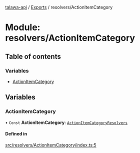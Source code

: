[talawa-api](../README.md) / [Exports](../modules.md) / resolvers/ActionItemCategory

# Module: resolvers/ActionItemCategory

## Table of contents

### Variables

- [ActionItemCategory](resolvers_ActionItemCategory.md#actionitemcategory)

## Variables

### ActionItemCategory

• `Const` **ActionItemCategory**: [`ActionItemCategoryResolvers`](types_generatedGraphQLTypes.md#actionitemcategoryresolvers)

#### Defined in

[src/resolvers/ActionItemCategory/index.ts:5](https://github.com/PalisadoesFoundation/talawa-api/blob/7d5b1e7/src/resolvers/ActionItemCategory/index.ts#L5)
